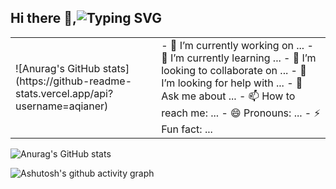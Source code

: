 ## Hi there 👋,![Typing SVG](https://readme-typing-svg.demolab.com?font=Fira+Code&duration=6000&pause=1000&color=E21AF7&multiline=true&width=435&lines=Hi+I+am+Chenglin;Welcome+to+my+personal+page;Over+3+years+of+programming+experience)

<!--
**aqianer/aqianer** is a ✨ _special_ ✨ repository because its `README.md` (this file) appears on your GitHub profile.

Here are some ideas to get you started:

-->

<table>
  <tr>
  <td>![Anurag's GitHub stats](https://github-readme-stats.vercel.app/api?username=aqianer)</td>
  <td>- 🔭 I’m currently working on ...
- 🌱 I’m currently learning ...
- 👯 I’m looking to collaborate on ...
- 🤔 I’m looking for help with ...
- 💬 Ask me about ...
- 📫 How to reach me: ...
- 😄 Pronouns: ...
- ⚡ Fun fact: ...</td>
</tr>
  
</table>

![Anurag's GitHub stats](https://github-readme-stats.vercel.app/api?username=aqianer)




![Ashutosh's github activity graph](https://github-readme-activity-graph.vercel.app/graph?username=aqianer&bg_color=fffff0&color=708090&line=24292e&point=24292e&area=true&hide_border=true)


